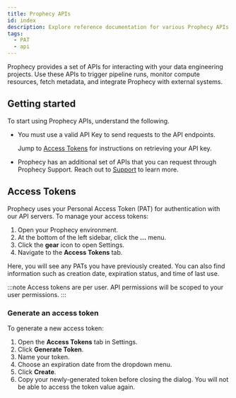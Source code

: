 ```yaml
---
title: Prophecy APIs
id: index
description: Explore reference documentation for various Prophecy APIs
tags:
  - PAT
  - api
---
```


Prophecy provides a set of APIs for interacting with your data engineering projects. Use these APIs to trigger pipeline runs, monitor compute resources, fetch metadata, and integrate Prophecy with external systems.

## Getting started

To start using Prophecy APIs, understand the following.

- You must use a valid API Key to send requests to the API endpoints.

  Jump to [Access Tokens](#access-tokens) for instructions on retrieving your API key.

- Prophecy has an additional set of APIs that you can request through Prophecy Support. Reach out to [Support](mailto:support@prophecy.io) to learn more.

## Access Tokens

Prophecy uses your Personal Access Token (PAT) for authentication with our API servers. To manage your access tokens:

1. Open your Prophecy environment.
1. At the bottom of the left sidebar, click the **...** menu.
1. Click the **gear** icon to open Settings.
1. Navigate to the **Access Tokens** tab.

Here, you will see any PATs you have previously created. You can also find information such as creation date, expiration status, and time of last use.

:::note
Access tokens are per user. API permissions will be scoped to your user permissions.
:::

### Generate an access token

To generate a new access token:

1. Open the **Access Tokens** tab in Settings.
1. Click **Generate Token**.
1. Name your token.
1. Choose an expiration date from the dropdown menu.
1. Click **Create**.
1. Copy your newly-generated token before closing the dialog. You will not be able to access the token value again.
